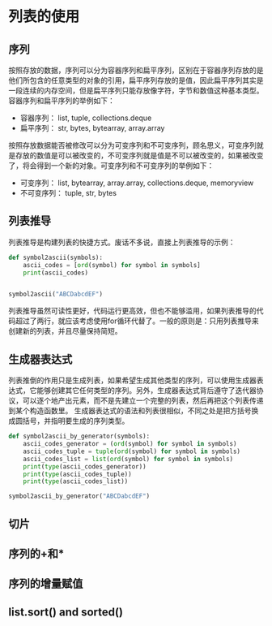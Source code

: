 # 列表的使用
## 序列
按照存放的数据，序列可以分为容器序列和扁平序列，区别在于容器序列存放的是他们所包含的任意类型的对象的引用，扁平序列存放的是值，因此扁平序列其实是一段连续的内存空间，但是扁平序列只能存放像字符，字节和数值这种基本类型。容器序列和扁平序列的举例如下：

+ 容器序列： list, tuple, collections.deque
+ 扁平序列： str, bytes, bytearray, array.array

按照存放数据能否被修改可以分为可变序列和不可变序列，顾名思义，可变序列就是存放的数值是可以被改变的，不可变序列就是值是不可以被改变的，如果被改变了，将会得到一个新的对象。可变序列和不可变序列的举例如下：

+ 可变序列： list, bytearray, array.array, collections.deque, memoryview
+ 不可变序列： tuple, str, bytes


## 列表推导
列表推导是构建列表的快捷方式。废话不多说，直接上列表推导的示例：

```Python
def symbol2ascii(symbols):
    ascii_codes = [ord(symbol) for symbol in symbols]
    print(ascii_codes)


symbol2ascii("ABCDabcdEF")
```

列表推导虽然可读性更好，代码运行更高效，但也不能够滥用，如果列表推导的代码超过了两行，就应该考虑使用for循环代替了。一般的原则是：只用列表推导来创建新的列表，并且尽量保持简短。

## 生成器表达式
列表推倒的作用只是生成列表，如果希望生成其他类型的序列，可以使用生成器表达式，它能够创建其它任何类型的序列。另外，生成器表达式背后遵守了迭代器协议，可以逐个地产出元素，而不是先建立一个完整的列表，然后再把这个列表传递到某个构造函数里。
生成器表达式的语法和列表很相似，不同之处是把方括号换成圆括号，并指明要生成的序列类型。

```Python
def symbol2ascii_by_generator(symbols):
    ascii_codes_generator = (ord(symbol) for symbol in symbols)
    ascii_codes_tuple = tuple(ord(symbol) for symbol in symbols)
    ascii_codes_list = list(ord(symbol) for symbol in symbols)
    print(type(ascii_codes_generator))
    print(type(ascii_codes_tuple))
    print(type(ascii_codes_list))

symbol2ascii_by_generator("ABCDabcdEF")
```
## 切片
## 序列的+和*
## 序列的增量赋值
## list.sort() and sorted()

